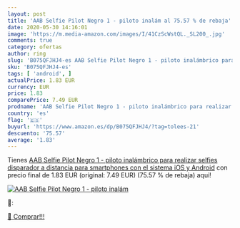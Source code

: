 ```yaml
---
layout: post
title: 'AAB Selfie Pilot Negro 1 - piloto inalám al 75.57 % de rebaja'
date: 2020-05-30 14:16:01
image: 'https://m.media-amazon.com/images/I/41CzScWstQL._SL200_.jpg'
comments: true
category: ofertas
author: ring
slug: 'B075QFJHJ4-es AAB Selfie Pilot Negro 1 - piloto inalámbrico para...'
sku: 'B075QFJHJ4-es'
tags: [ 'android', ]
actualPrice: 1.83 EUR
currency: EUR
price: 1.83
comparePrice: 7.49 EUR
prodname: 'AAB Selfie Pilot Negro 1 - piloto inalámbrico para realizar selfies  disparador a distancia para smartphones con el sistema iOS y Android'
country: 'es'
flag: '🇪🇸'
buyurl: 'https://www.amazon.es/dp/B075QFJHJ4/?tag=tolees-21'
descuento: '75.57'
average: '1.83'
---
```


Tienes [AAB Selfie Pilot Negro 1 - piloto inalámbrico para realizar selfies  disparador a distancia para smartphones con el sistema iOS y Android](https://www.amazon.es/dp/B075QFJHJ4/?tag=tolees-21) con precio final de  1.83 EUR (original: 7.49 EUR) (75.57 %  de rebaja) aqui!

[![AAB Selfie Pilot Negro 1 - piloto inalám](https://m.media-amazon.com/images/I/41CzScWstQL._SL200_.jpg)](https://www.amazon.es/dp/B075QFJHJ4/?tag=tolees-21)

🔎:


[🛒 Comprar!!!](https://www.amazon.es/dp/B075QFJHJ4/?tag=tolees-21)
